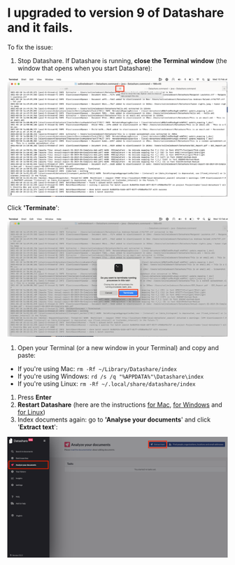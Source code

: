 # I upgraded to version 9 of Datashare and it fails.

To fix the issue:

1. Stop Datashare. If Datashare is running, **close the Terminal window** (the window that opens when you start Datashare):

![](../../../.gitbook/assets/screenshot-2021-02-10-at-15.27.21.png)

Click **'Terminate**':

![](../../../.gitbook/assets/screenshot-2021-02-10-at-15.25.37.png)

1. Open your Terminal (or a new window in your Terminal) and copy and paste:

* If you're using Mac: `rm -Rf ~/Library/Datashare/index`
* If you're using Windows: `rd /s /q "%APPDATA%"\Datashare\index`
* If you're using Linux: `rm -Rf ~/.local/share/datashare/index`

1. Press **Enter**
2. **Restart Datashare** (here are the instructions [for Mac](https://icij.gitbook.io/datashare/mac/open-datashare-on-mac), [for Windows](https://icij.gitbook.io/datashare/windows/open-datashare-on-windows) and [for Linux](https://icij.gitbook.io/datashare/linux/open-datashare-on-linux))
3. Index documents again: go to **'Analyse your documents**' and click '**Extract text**':

![](../../../.gitbook/assets/screenshot-2021-02-10-at-15.34.23.png)
